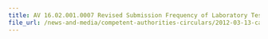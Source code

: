 ```yaml
---
title: AV 16.02.001.0007 Revised Submission Frequency of Laboratory Test Reports for Import of 1) Minimally Processed Fruits 2) Minimally Processed Vegetables for Non-Leafy & Leafy Vegetables 
file_url: /news-and-media/competent-authorities-circulars/2012-03-13-ca2.pdf
---
```


